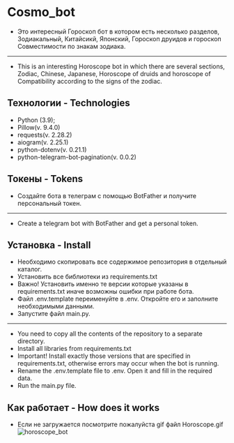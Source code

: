  # Cosmo_bot
 * Это интересный Гороскоп бот в котором есть несколько разделов, Зодиакальный, Китайсикй, Японский, 
   Гороскоп друидов и гороскоп Совместимости по знакам зодиака. 
 ___
 * This is an interesting Horoscope bot in which there are several sections, Zodiac, Chinese, Japanese,
   Horoscope of druids and horoscope of Compatibility according to the signs of the zodiac.
## Технологии - Technologies

 * Python (3.9);
 * Pillow(v. 9.4.0)
 * requests(v. 2.28.2)
 * aiogram(v. 2.25.1)
 * python-dotenv(v. 0.21.1)
 * python-telegram-bot-pagination(v. 0.0.2)

## Токены - Tokens
 * Создайте бота в телеграм с помощью BotFather и получите персональный токен.
 ___
 * Create a telegram bot with BotFather and get a personal token.

## Установка - Install

 * Необходимо скопировать все содержимое репозитория в отдельный каталог.
 * Установить все библиотеки из requirements.txt 
 * Важно! Установить именно те версии которые указаны в requirements.txt иначе возможны ошибки при работе бота.
 * Файл .env.template переименуйте в .env. Откройте его и заполните необходимыми данными.
 * Запустите файл main.py.
 ___
 * You need to copy all the contents of the repository to a separate directory.
 * Install all libraries from requirements.txt
 * Important! Install exactly those versions that are specified in requirements.txt, otherwise errors may occur when the bot is running.
 * Rename the .env.template file to .env. Open it and fill in the required data.
 * Run the main.py file.

## Как работает - How does it works
  * Если не загружается посмотрите пожалуйста gif файл Horoscope.gif
  ![horoscope_bot](https://github.com/Alexey777F/Horoscope_bot/blob/master/Horoscope.gif)
